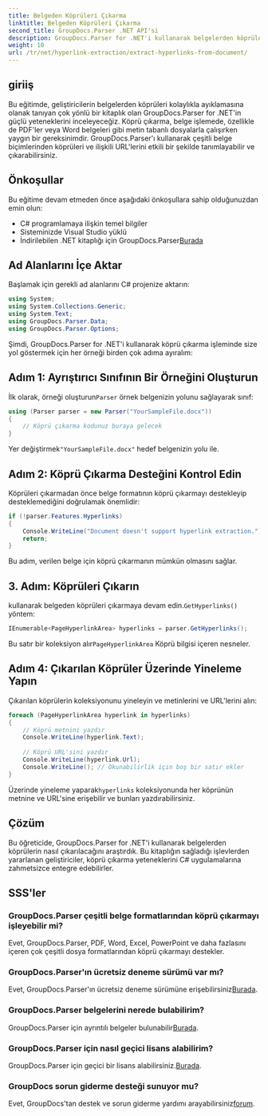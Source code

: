 ```yaml
---
title: Belgeden Köprüleri Çıkarma
linktitle: Belgeden Köprüleri Çıkarma
second_title: GroupDocs.Parser .NET API'si
description: GroupDocs.Parser for .NET'i kullanarak belgelerden köprüleri nasıl çıkaracağınızı öğrenin. Bu basit kılavuzla C# uygulamalarınızı geliştirin.
weight: 10
url: /tr/net/hyperlink-extraction/extract-hyperlinks-from-document/
---
```

## giriiş
Bu eğitimde, geliştiricilerin belgelerden köprüleri kolaylıkla ayıklamasına olanak tanıyan çok yönlü bir kitaplık olan GroupDocs.Parser for .NET'in güçlü yeteneklerini inceleyeceğiz. Köprü çıkarma, belge işlemede, özellikle de PDF'ler veya Word belgeleri gibi metin tabanlı dosyalarla çalışırken yaygın bir gereksinimdir. GroupDocs.Parser'ı kullanarak çeşitli belge biçimlerinden köprüleri ve ilişkili URL'lerini etkili bir şekilde tanımlayabilir ve çıkarabilirsiniz.
## Önkoşullar
Bu eğitime devam etmeden önce aşağıdaki önkoşullara sahip olduğunuzdan emin olun:
- C# programlamaya ilişkin temel bilgiler
- Sisteminizde Visual Studio yüklü
-  İndirilebilen .NET kitaplığı için GroupDocs.Parser[Burada](https://releases.groupdocs.com/parser/net/)
## Ad Alanlarını İçe Aktar
Başlamak için gerekli ad alanlarını C# projenize aktarın:
```csharp
using System;
using System.Collections.Generic;
using System.Text;
using GroupDocs.Parser.Data;
using GroupDocs.Parser.Options;
```

Şimdi, GroupDocs.Parser for .NET'i kullanarak köprü çıkarma işleminde size yol göstermek için her örneği birden çok adıma ayıralım:
## Adım 1: Ayrıştırıcı Sınıfının Bir Örneğini Oluşturun
 İlk olarak, örneği oluşturun`Parser` örnek belgenizin yolunu sağlayarak sınıf:
```csharp
using (Parser parser = new Parser("YourSampleFile.docx"))
{
    // Köprü çıkarma kodunuz buraya gelecek
}
```
 Yer değiştirmek`"YourSampleFile.docx"` hedef belgenizin yolu ile.
## Adım 2: Köprü Çıkarma Desteğini Kontrol Edin
Köprüleri çıkarmadan önce belge formatının köprü çıkarmayı destekleyip desteklemediğini doğrulamak önemlidir:
```csharp
if (!parser.Features.Hyperlinks)
{
    Console.WriteLine("Document doesn't support hyperlink extraction.");
    return;
}
```
Bu adım, verilen belge için köprü çıkarmanın mümkün olmasını sağlar.
## 3. Adım: Köprüleri Çıkarın
 kullanarak belgeden köprüleri çıkarmaya devam edin.`GetHyperlinks()` yöntem:
```csharp
IEnumerable<PageHyperlinkArea> hyperlinks = parser.GetHyperlinks();
```
 Bu satır bir koleksiyon alır`PageHyperlinkArea` Köprü bilgisi içeren nesneler.
## Adım 4: Çıkarılan Köprüler Üzerinde Yineleme Yapın
Çıkarılan köprülerin koleksiyonunu yineleyin ve metinlerini ve URL'lerini alın:
```csharp
foreach (PageHyperlinkArea hyperlink in hyperlinks)
{
    // Köprü metnini yazdır
    Console.WriteLine(hyperlink.Text);
    
    // Köprü URL'sini yazdır
    Console.WriteLine(hyperlink.Url);
    Console.WriteLine(); // Okunabilirlik için boş bir satır ekler
}
```
Üzerinde yineleme yaparak`hyperlinks` koleksiyonunda her köprünün metnine ve URL'sine erişebilir ve bunları yazdırabilirsiniz.
## Çözüm
Bu öğreticide, GroupDocs.Parser for .NET'i kullanarak belgelerden köprülerin nasıl çıkarılacağını araştırdık. Bu kitaplığın sağladığı işlevlerden yararlanan geliştiriciler, köprü çıkarma yeteneklerini C# uygulamalarına zahmetsizce entegre edebilirler.

## SSS'ler
### GroupDocs.Parser çeşitli belge formatlarından köprü çıkarmayı işleyebilir mi?
Evet, GroupDocs.Parser, PDF, Word, Excel, PowerPoint ve daha fazlasını içeren çok çeşitli dosya formatlarından köprü çıkarmayı destekler.
### GroupDocs.Parser'ın ücretsiz deneme sürümü var mı?
 Evet, GroupDocs.Parser'ın ücretsiz deneme sürümüne erişebilirsiniz[Burada](https://releases.groupdocs.com/).
### GroupDocs.Parser belgelerini nerede bulabilirim?
 GroupDocs.Parser için ayrıntılı belgeler bulunabilir[Burada](https://tutorials.groupdocs.com/parser/net/).
### GroupDocs.Parser için nasıl geçici lisans alabilirim?
 GroupDocs.Parser için geçici bir lisans alabilirsiniz.[Burada](https://purchase.groupdocs.com/temporary-license/).
### GroupDocs sorun giderme desteği sunuyor mu?
 Evet, GroupDocs'tan destek ve sorun giderme yardımı arayabilirsiniz[forum](https://forum.groupdocs.com/c/parser/17).